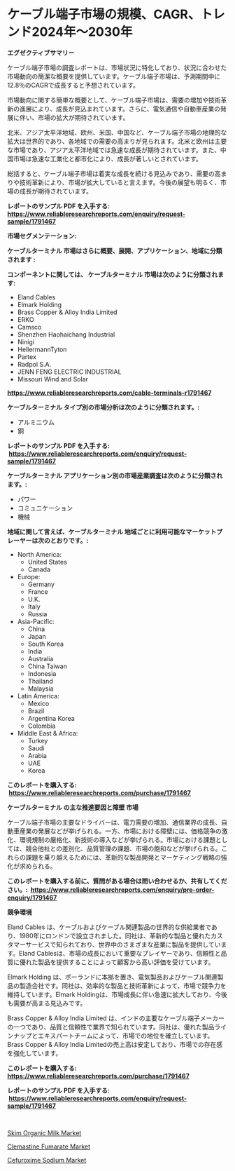 <p><h1>ケーブル端子市場の規模、CAGR、トレンド2024年〜2030年</h1></p><p><strong>エグゼクティブサマリー</strong></p>
<p><p>ケーブル端子市場の調査レポートは、市場状況に特化しており、状況に合わせた市場動向の簡潔な概要を提供しています。ケーブル端子市場は、予測期間中に12.8％のCAGRで成長すると予想されています。</p><p>市場動向に関する簡単な概要として、ケーブル端子市場は、需要の増加や技術革新の進展により、成長が見込まれています。さらに、電気通信や自動車産業の発展に伴い、市場の拡大が期待されています。</p><p>北米、アジア太平洋地域、欧州、米国、中国など、ケーブル端子市場の地理的な拡大は世界的であり、各地域での需要の高まりが見られます。北米と欧州は主要な市場であり、アジア太平洋地域では急速な成長が期待されています。また、中国市場は急速な工業化と都市化により、成長が著しいとされています。</p><p>総括すると、ケーブル端子市場は着実な成長を続ける見込みであり、需要の高まりや技術革新により、市場が拡大していると言えます。今後の展望も明るく、市場の成長が期待されています。</p></p>
<p><strong>レポートのサンプル PDF を入手する: <a href="https://www.reliableresearchreports.com/enquiry/request-sample/1791467">https://www.reliableresearchreports.com/enquiry/request-sample/1791467</a></strong></p>
<p><strong>市場セグメンテーション:</strong></p>
<p><strong> ケーブルターミナル 市場はさらに概要、展開、アプリケーション、地域に分類されます :</strong></p>
<p><strong>コンポーネントに関しては、 ケーブルターミナル 市場は次のように分類されます: &nbsp;</strong></p>
<p><ul><li>Eland Cables</li><li>Elmark Holding</li><li>Brass Copper & Alloy India Limited</li><li>ERKO</li><li>Camsco</li><li>Shenzhen Haohaichang Industrial</li><li>Ninigi</li><li>HellermannTyton</li><li>Partex</li><li>Radpol S.A.</li><li>JENN FENG ELECTRIC INDUSTRIAL</li><li>Missouri Wind and Solar</li></ul></p>
<p><strong><a href="https://www.reliableresearchreports.com/cable-terminals-r1791467">https://www.reliableresearchreports.com/cable-terminals-r1791467</a></strong></p>
<p><strong> ケーブルターミナル タイプ別の市場分析は次のように分類されます。:</strong></p>
<p><ul><li>アルミニウム</li><li>銅</li></ul></p>
<p><strong>レポートのサンプル PDF を入手する: &nbsp;<a href="https://www.reliableresearchreports.com/enquiry/request-sample/1791467">https://www.reliableresearchreports.com/enquiry/request-sample/1791467</a></strong></p>
<p><strong> ケーブルターミナル アプリケーション別の市場産業調査は次のように分類されます。:</strong></p>
<p><ul><li>パワー</li><li>コミュニケーション</li><li>機械</li></ul></p>
<p><strong>地域に関して言えば、ケーブルターミナル 地域ごとに利用可能なマーケットプレーヤーは次のとおりです。:</strong></p>
<p><ul>
    <li>
        North America:
        <ul>
            <li>United States</li>
            <li>Canada</li>
        </ul>
    </li>
    <li>
        Europe:
        <ul>
            <li>Germany</li>
            <li>France</li>
            <li>U.K.</li>
            <li>Italy</li>
            <li>Russia</li>
        </ul>
    </li>
    <li>
        Asia-Pacific:
        <ul>
            <li>China</li>
            <li>Japan</li>
            <li>South Korea</li>
            <li>India</li>
            <li>Australia</li>
            <li>China Taiwan</li>
            <li>Indonesia</li>
            <li>Thailand</li>
            <li>Malaysia</li>
        </ul>
    </li>
    <li>
        Latin America:
        <ul>
            <li>Mexico</li>
            <li>Brazil</li>
            <li>Argentina Korea</li>
            <li>Colombia</li>
        </ul>
    </li>
    <li>
        Middle East & Africa:
        <ul>
            <li>Turkey</li>
            <li>Saudi</li>
            <li>Arabia</li>
            <li>UAE</li>
            <li>Korea</li>
        </ul>
    </li>
    </ul></p>
<p><strong>このレポートを購入する: &nbsp;<a href="https://www.reliableresearchreports.com/purchase/1791467">https://www.reliableresearchreports.com/purchase/1791467</a></strong></p>
<p><strong>ケーブルターミナル の主な推進要因と障壁 市場</strong></p>
<p><p>ケーブル端子市場の主要なドライバーは、電力需要の増加、通信業界の成長、自動車産業の発展などが挙げられる。一方、市場における障壁には、価格競争の激化、環境規制の厳格化、新技術の導入などが挙げられる。市場における課題としては、競合他社との差別化、品質管理の課題、市場の飽和などが挙げられる。これらの課題を乗り越えるためには、革新的な製品開発とマーケティング戦略の強化が求められる。</p></p>
<p><strong>このレポートを購入する前に、質問がある場合は問い合わせるか、共有してください。:&nbsp; <a href="https://www.reliableresearchreports.com/enquiry/pre-order-enquiry/1791467">https://www.reliableresearchreports.com/enquiry/pre-order-enquiry/1791467</a></strong></p>
<p><strong>競争環境</strong></p>
<p><p>Eland Cables は、ケーブルおよびケーブル関連製品の世界的な供給業者であり、1980年にロンドンで設立されました。同社は、革新的な製品と優れたカスタマーサービスで知られており、世界中のさまざまな産業に製品を提供しています。Eland Cablesは、市場の成長において重要なプレイヤーであり、信頼性と品質に優れた製品を提供することによって顧客から高い評価を受けています。</p><p>Elmark Holding は、ポーランドに本拠を置き、電気製品およびケーブル関連製品の製造会社です。同社は、効率的な製品と技術革新によって、市場で競争力を維持しています。Elmark Holdingは、市場成長に伴い急速に拡大しており、今後も需要が高まる見込みです。</p><p>Brass Copper & Alloy India Limited は、インドの主要なケーブル端子メーカーの一つであり、品質と信頼性で業界で知られています。同社は、優れた製品ラインナップとエキスパートチームによって、市場での地位を確立しています。Brass Copper & Alloy India Limitedの売上高は安定しており、市場での存在感を強化しています。</p></p>
<p><strong>このレポートを購入する: &nbsp; <a href="https://www.reliableresearchreports.com/purchase/1791467">https://www.reliableresearchreports.com/purchase/1791467</a></strong></p>
<p><strong>レポートのサンプル PDF を入手する: &nbsp;<a href="https://www.reliableresearchreports.com/enquiry/request-sample/1791467">https://www.reliableresearchreports.com/enquiry/request-sample/1791467</a></strong><strong></strong></p>
<p>&nbsp;</p>
<p><p><a href="https://www.linkedin.com/pulse/skim-organic-milk-market-provides-comprehensive-analysis-tmoye?trackingId=0KQZmzxa1IXrYUGA7fAVqA%3D%3D">Skim Organic Milk Market</a></p><p><a href="https://www.linkedin.com/pulse/decoding-clemastine-fumarate-market-deep-dive-latest-trends-50k6e?trackingId=jzAPbU%2BlUkcgQGEmg%2Bibog%3D%3D">Clemastine Fumarate Market</a></p><p><a href="https://www.linkedin.com/pulse/cefuroxime-sodium-market-size-growth-segmentation-regional-country-dgc1e?trackingId=vvka%2BmmPm7BZz6ecbQU7jQ%3D%3D">Cefuroxime Sodium Market</a></p></p>